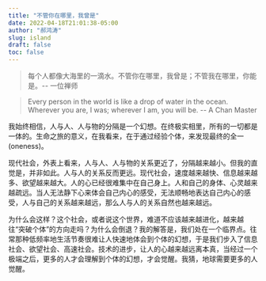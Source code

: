 ```yaml
---
title: "不管你在哪里，我曾是"
date: 2022-04-18T21:01:38-05:00
author: "郝鸿涛"
slug: island
draft: false
toc: false
---
```


>每个人都像大海里的一滴水。不管你在哪里，我曾是；不管我在哪里，你能是。-- 一位禅师

>Every person in the world is like a drop of water in the ocean. Wherever you are, I was; wherever I am, you will be. -- A Chan Master

我始终相信，人与人、人与物的分隔是一个幻想。在终极实相里，所有的一切都是一体的。生命之旅的意义，在我看来，在于通过经验个体，来发现最终的全一 (oneness)。

现代社会，外表上看来，人与人、人与物的关系更近了，分隔越来越小。但我的直觉是，并非如此。人与人的关系反而更远。现代社会，速度越来越快、信息越来越多、欲望越来越大。人的心已经很难集中在自己身上。人和自己的身体、心灵越来越疏远。当人无法静下心来体会自己内心的感受，无法顺畅地表达自己内心的感受，人与自己的关系越来越远，那么人与人的关系自然也越来越远。

为什么会这样？这个社会，或者说这个世界，难道不应该越来越进化，越来越往“突破个体”的方向走吗？为什么会倒退？我的解答是，我们处在一个临界点。往常那种低频率地生活节奏很难让人快速地体会到个体的幻想，于是我们步入了信息社会、欲望社会、高速社会。技术的进步，让人的心越来越远离本真，当经过一个极端之后，更多的人才会理解到个体的幻想，才会觉醒。我猜，地球需要更多的人觉醒。

